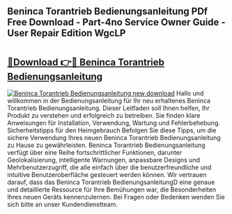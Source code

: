 ## Beninca Torantrieb Bedienungsanleitung PDf Free Download - Part-4no Service Owner Guide - User Repair Edition WgcLP

# <h2><a href="http://df41dln.blite.top/?on=Beninca+Torantrieb+Bedienungsanleitung">🔗Download 👉🔴 Beninca Torantrieb Bedienungsanleitung</a></h2>

[![Beninca Torantrieb Bedienungsanleitung new download](https://i.imgur.com/lujVjoI.png)](http://df41dln.blite.top/?on=Beninca+Torantrieb+Bedienungsanleitung)
Hallo und willkommen in der Bedienungsanleitung für Ihr neu erhaltenes Beninca Torantrieb Bedienungsanleitung. Dieser Leitfaden soll Ihnen helfen, Ihr Produkt zu verstehen und erfolgreich zu betreiben. Sie finden klare Anweisungen für Installation, Verwendung, Wartung und Fehlerbehebung. Sicherheitstipps für den Heimgebrauch Befolgen Sie diese Tipps, um die sichere Verwendung Ihres neuen Beninca Torantrieb Bedienungsanleitung zu Hause zu gewährleisten. Beninca Torantrieb Bedienungsanleitung verfügt über eine Reihe fortschrittlicher Funktionen, darunter Geolokalisierung, intelligente Warnungen, anpassbare Designs und Mehrbenutzerzugriff, die alle einfach über die benutzerfreundliche und intuitive Benutzeroberfläche gesteuert werden können. Wir vertrauen darauf, dass das Beninca Torantrieb BedienungsanleitungD eine genaue und detaillierte Ressource für Ihre Bemühungen war, die Besonderheiten Ihres neuen Geräts kennenzulernen. Bei Fragen oder Bedenken wenden Sie sich bitte an unser Kundendienstteam.
